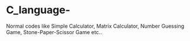 # C_language-
Normal codes like Simple Calculator, Matrix Calculator, Number Guessing Game, Stone-Paper-Scissor Game etc..
